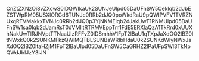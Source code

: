 CnZtZXNzOi8vZXcwS0lDQWlkaUk2SUNJeUlpd05DaUFnSW5Ceklqb2dJbEZSTWpRM05USXlORGd6TUNJc0RRb2dJQ0poWkdRaU9pQWlPVFV1TVRZNUxqRTVMakkxTVNJc0RRb2dJQ0p3YjNKMElqb2dJakUwT1RNMUlpd05DaUFnSW1sa0lqb2dJamRsT0dVMlltRTRMVEppTm1FdE5ERXlaQzA1TkRrd0xUUXhNakUwTlRJNVptTTNaaUlzRFFvZ0lDSmhhV1FpT2lBaU1qTXpJaXdOQ2lBZ0ltNWxkQ0k2SUNKMFkzQWlMQTBLSUNBaWRIbHdaU0k2SUNKdWIyNWxJaXdOQ2lBZ0ltaHZjM1FpT2lBaUlpd05DaUFnSW5CaGRHZ2lPaUFpSWl3TkNpQWdJblJzY3lJN
